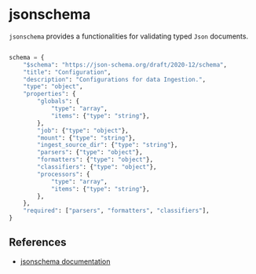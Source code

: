 # jsonschema

`jsonschema` provides a functionalities for validating typed `Json` documents.

```python

schema = {
    "$schema": "https://json-schema.org/draft/2020-12/schema",
    "title": "Configuration",
    "description": "Configurations for data Ingestion.",
    "type": "object",
    "properties": {
        "globals": {
            "type": "array",
            "items": {"type": "string"},
        },
        "job": {"type": "object"},
        "mount": {"type": "string"},
        "ingest_source_dir": {"type": "string"},
        "parsers": {"type": "object"},
        "formatters": {"type": "object"},
        "classifiers": {"type": "object"},
        "processors": {
            "type": "array",
            "items": {"type": "string"},
        },
    },
    "required": ["parsers", "formatters", "classifiers"],
}
```


## References

* [jsonschema documentation](https://python-jsonschema.readthedocs.io/en/stable/validate/)
